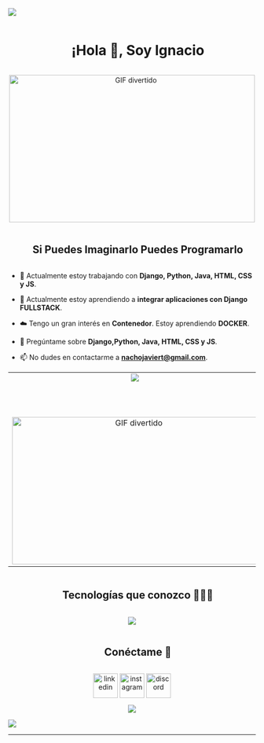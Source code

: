 <!--horizontal divider(gradiant)-->
<img src="https://user-images.githubusercontent.com/73097560/115834477-dbab4500-a447-11eb-908a-139a6edaec5c.gif">

<!--h1 without bottom border-->
<div id="user-content-toc">
  <ul align="center">
    <summary><h1 style="display: inline-block">¡Hola 👋, Soy Ignacio </h1></summary>
  </ul>
</div>

<!--- snake -->
<div align="center">
  <img src="https://media3.giphy.com/media/v1.Y2lkPTc5MGI3NjExcDl3c2czZGR5end4aDh1ZzBmZ2t6cWpraDhxNm1lNmVsM2ZnbmJ4ayZlcD12MV9pbnRlcm5hbF9naWZfYnlfaWQmY3Q9Zw/qgQUggAC3Pfv687qPC/giphy.gif" alt="GIF divertido" alt="GIF divertido" width="500" height="300">

 
</div>

<!--h2 sin borde inferior-->
<div id="user-content-toc">
  <ul align="center">
    <summary><h2 style="display: inline-block">Si Puedes Imaginarlo Puedes Programarlo</h2></summary>
  </ul>
</div>

<!--Introducción-->
- 🔭 Actualmente estoy trabajando con **Django,  Python, Java, HTML, CSS y JS**.

- 🌱 Actualmente estoy aprendiendo a **integrar aplicaciones con Django FULLSTACK**.

- ☁️ Tengo un gran interés en **Contenedor**. Estoy aprendiendo **DOCKER**.
  
- 💬 Pregúntame sobre **Django,Python, Java, HTML, CSS y JS**.

- 📫 No dudes en contactarme a **nachojaviert@gmail.com**.


<!--- estadísticas y trofeos (inicio) -->
<p align="center">
  <!--- estadísticas (inicio) -->
<table align="center">
<tr border="none">
<td width="50%" align="center">
  
  <img align="center" src="https://github-readme-stats.vercel.app/api?username=RazeZor&theme=radical&show_icons=true&count_private=true" />
  
  <br></br>
  <div>
  <img src="https://media4.giphy.com/media/v1.Y2lkPTc5MGI3NjExcGdob3FpdTV2dHptdW1yMnhtZnI4ZDR2ZXFraHVzZzBnbGtmajNqcSZlcD12MV9pbnRlcm5hbF9naWZfYnlfaWQmY3Q9Zw/L1R1tvI9svkIWwpVYr/giphy.gif" alt="GIF divertido" width="500" height="300">

 
</div>





</td>

<td width="50%" align="center">
  
<img align="center" src="https://github-readme-stats.anuraghazra1.vercel.app/api/top-langs/?username=RazeZor&theme=dark&hide_border=false&no-bg=true&no-frame=true&langs_count=20"/>
  
  </td>
</tr>
</table>
<!--- estadísticas (fin) -->

      
<!--- estadísticas (fin) -->


<!--h2 sin borde inferior-->
<div id="user-content-toc">
  <ul align="center">
    <summary><h2 style="display: inline-block">Tecnologías que conozco 👨🏻‍💻</h2></summary>
  </ul>
</div>

<!-- iconos de tecnologías -->
<p align="center">
  <a href="https://skillicons.dev">
    <img src="https://skillicons.dev/icons?i=html,css,js,python,java,kotlin,php,ts,git,github,mysql,firebase,redhat,django,angular,astro,vscode&perline=14" />

</a>
</p>

<!-- Conectarme -->
<!--h2 sin borde inferior-->
<div id="user-content-toc">
  <ul align="center">
    <summary><h2 style="display: inline-block">Conéctame 🤝</h2></summary>
  </ul>
  
</div>

<!-- iconos y enlaces -->
<p align="center">
<a href="https://www.linkedin.com/in/tu-linkedin/" target="blank"><img align="center" src="https://user-images.githubusercontent.com/88904952/234979284-68c11d7f-1acc-4f0c-ac78-044e1037d7b0.png" alt="linkedin" height="50" width="50" /></a>
<a href="https://www.instagram.com/n4cho_j4vier/" target="blank"><img align="center" src="https://user-images.githubusercontent.com/88904952/234981169-2dd1e58f-4b7e-468c-8213-034ba62156c3.png" alt="instagram" height="50" width="50" /></a>
<a href="https://discordapp.com/users/tu-id-de-discord" target="blank"><img align="center" src="https://user-images.githubusercontent.com/88904952/234982627-019fd336-6248-453c-9b05-97c13fd1d207.png" alt="discord" height="50" width="50" /></a>
  
</p>

<!-- contador de visitas de perfil -->
<div align="center">
  
[![](https://visitcount.itsvg.in/api?id=tu-nombre-de-usuario&icon=3&color=6)](https://visitcount.itsvg.in)
  
</div>

<!--horizontal divider(gradiant)-->
<img src="https://user-images.githubusercontent.com/73097560/115834477-dbab4500-a447-11eb-908a-139a6edaec5c.gif">

----------------------------------------------------------------------


